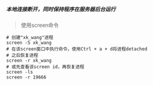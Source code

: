 ##### 本地连接断开，同时保持程序在服务器后台运行
> 使用screen命令
```shell
# 创建"xk_wang"进程
screen -S xk_wang 
# 在该screen窗口中执行命令，使用Ctrl + a + d将进程detached
# 之后恢复进程
screen -r xk_wang
# 或先查看该screen id，再恢复进程
screen -ls
screen -r 19666
```
